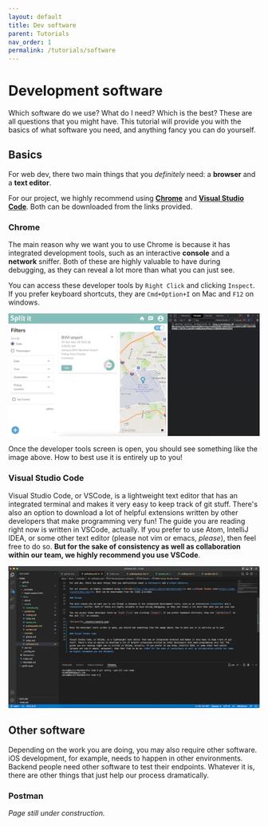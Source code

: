 ```yaml
---
layout: default
title: Dev software
parent: Tutorials
nav_order: 1
permalink: /tutorials/software
---
```


# Development software

Which software do we use? What do I need? Which is the best? These are all questions that you might have. This tutorial will provide you with the basics of what software you need, and anything fancy you can do yourself.

## Basics

For web dev, there two main things that you *definitely* need: a **browser** and a **text editor**.

For our project, we highly recommend using **[Chrome](https://www.google.com/chrome/downloads/)** and **[Visual Studio Code](https://code.visualstudio.com/)**. Both can be downloaded from the links provided.

### Chrome

The main reason why we want you to use Chrome is because it has integrated development tools, such as an interactive **console** and a **network** sniffer. Both of these are highly valuable to have during debugging, as they can reveal a lot more than what you can just see.

You can access these developer tools by `Right Click` and clicking `Inspect`. If you prefer keyboard shortcuts, they are `Cmd+Option+I` on Mac and `F12` on windows.

![Console](../assets/console.png)

Once the developer tools screen is open, you should see something like the image above. How to best use it is entirely up to you!

### Visual Studio Code

Visual Studio Code, or VSCode, is a lightweight text editor that has an integrated terminal and makes it very easy to keep track of git stuff. There's also an option to download a lot of helpful extensions written by other developers that make programming very fun! The guide you are reading right now is written in VSCode, actually. If you prefer to use Atom, IntelliJ IDEA, or some other text editor (please not vim or emacs, *please*), then feel free to do so. **But for the sake of consistency as well as collaboration within our team, we highly recommend you use VSCode**.

![VSCode](../assets/vscode.png)

## Other software

Depending on the work you are doing, you may also require other software. iOS development, for example, needs to happen in other environments. Backend people need other software to test their endpoints. Whatever it is, there are other things that just help our process dramatically.

### Postman

*Page still under construction.*